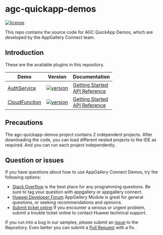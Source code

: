 # agc-quickapp-demos

[![license](https://img.shields.io/badge/license-Apache--2.0-green)](./LICENCE)

This repo contains the source code for AGC QuickApp Demos, which are developed by the AppGallery Connect team.




## Introduction

These are the available plugins in this repository.

| Demo                             | Version                                                      | Documentation                                                |
| -------------------------------- | ------------------------------------------------------------ | ------------------------------------------------------------ |
| [AuthService](./AuthService)     | [![version](https://img.shields.io/badge/Release-1.4.1-yellow)](./agc-authservice-demo-javascript) | [Getting Started](https://developer.huawei.com/consumer/cn/doc/development/AppGallery-connect-Guides/agc-auth-quickapp-getstarted-0000001063528213) <br/> [API Reference](https://developer.huawei.com/consumer/cn/doc/development/AppGallery-connect-References/agc-auth-service-webapi-overview-0000001054343230) |
| [CloudFunction](./CloudFunction) | [![version](https://img.shields.io/badge/Release-1.3.1-yellow)](./agc-cloudfunction-demo-javascript) | [Getting Started](https://developer.huawei.com/consumer/cn/doc/development/AppGallery-connect-Guides/agc-cloudfunction-appcall-quickapp) <br/> [API Reference](https://developer.huawei.com/consumer/cn/doc/development/AppGallery-connect-References/agc-cloudfunction-webapi-overview) |

## Precautions

The agc-quickapp-demos project contains 2 independent projects. After downloading the code, you can load different nested projects to the IDE as required. And you can run each project independently.

## Question or issues

If you have questions about how to use AppGallery Connect Demos, try the following options:  

* [Stack Overflow](https://stackoverflow.com/questions/tagged/appgallery) is the best place for any programming questions. Be sure to tag your question with appgallery or appgallery connect.  
* [Huawei Developer Forum](https://forums.developer.huawei.com/forumPortal/en/home?fid=0101188387844930001) AppGallery Module is great for general questions, or seeking recommendations and opinions.
* [Submit ticket online](https://developer.huawei.com/consumer/en/support/feedback/#/) If you encounter a serious or urgent problem, submit a trouble ticket online to contact Huawei technical support.

If you run into a bug in our samples, please submit an [issue](https://github.com/AppGalleryConnect/agc-android-demos/issues) to the Repository. Even better you can submit a [Pull Request](https://github.com/AppGalleryConnect/agc-android-demos/pulls) with a fix.